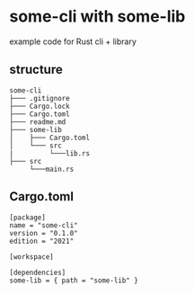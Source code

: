 # some-cli with some-lib

example code for Rust cli + library

## structure

```
some-cli
├─── .gitignore
├─── Cargo.lock
├─── Cargo.toml
├─── readme.md
├─── some-lib
│    ├─── Cargo.toml
│    └─── src
|         └───lib.rs
├─── src
     └───main.rs
```

## Cargo.toml

```
[package]
name = "some-cli"
version = "0.1.0"
edition = "2021"

[workspace]

[dependencies]
some-lib = { path = "some-lib" }
```